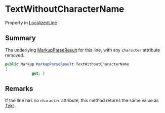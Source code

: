 # TextWithoutCharacterName

Property in [LocalizedLine](yarn.unity.localizedline.md)

## Summary

The underlying [MarkupParseResult](yarn.markup.markupparseresult.md) for this line, with any `character` attribute removed.

```csharp
public Markup.MarkupParseResult TextWithoutCharacterName
{
            get; }
```

## Remarks

If the line has no `character` attribute, this method returns the same value as [Text](yarn.unity.localizedline.text.md) .
